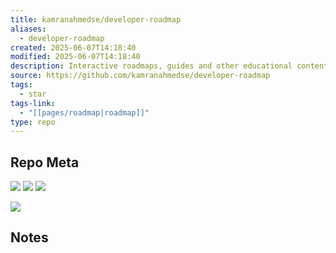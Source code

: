 ```yaml
---
title: kamranahmedse/developer-roadmap
aliases:
  - developer-roadmap
created: 2025-06-07T14:18:40
modified: 2025-06-07T14:18:40
description: Interactive roadmaps, guides and other educational content to help developers grow in their careers.
source: https://github.com/kamranahmedse/developer-roadmap
tags:
  - star
tags-link:
  - "[[pages/roadmap|roadmap]]"
type: repo
---
```

## Repo Meta

![](https://img.shields.io/github/stars/kamranahmedse/developer-roadmap?style=for-the-badge&label=stars) ![](https://img.shields.io/github/repo-size/kamranahmedse/developer-roadmap?style=for-the-badge&label=size) ![](https://img.shields.io/github/created-at/kamranahmedse/developer-roadmap?style=for-the-badge&label=since)

[![](https://github-readme-stats.vercel.app/api/pin/?username=kamranahmedse&repo=developer-roadmap&bg_color=00000000)](https://github.com/kamranahmedse/developer-roadmap)

## Notes

